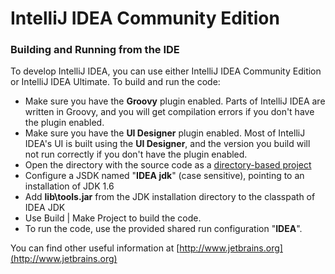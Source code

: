 # IntelliJ IDEA Community Edition
### Building and Running from the IDE
To develop IntelliJ IDEA, you can use either IntelliJ IDEA Community Edition or IntelliJ IDEA Ultimate. To build and run the code:
* Make sure you have the **Groovy** plugin enabled. Parts of IntelliJ IDEA are written in Groovy, and you will get compilation errors if you don't have the plugin enabled.
* Make sure you have the **UI Designer** plugin enabled. Most of IntelliJ IDEA's UI is built using the **UI Designer**, and the version you build will not run correctly if you don't have the plugin enabled.
* Open the directory with the source code as a [directory-based project](http://www.jetbrains.com/idea/webhelp/project.html)
* Configure a JSDK named "**IDEA jdk**" (case sensitive), pointing to an installation of JDK 1.6
* Add **lib\tools.jar** from the JDK installation directory to the classpath of IDEA JDK
* Use Build | Make Project to build the code.
* To run the code, use the provided shared run configuration "**IDEA**".

You can find other useful information at [http://www.jetbrains.org](http://www.jetbrains.org)